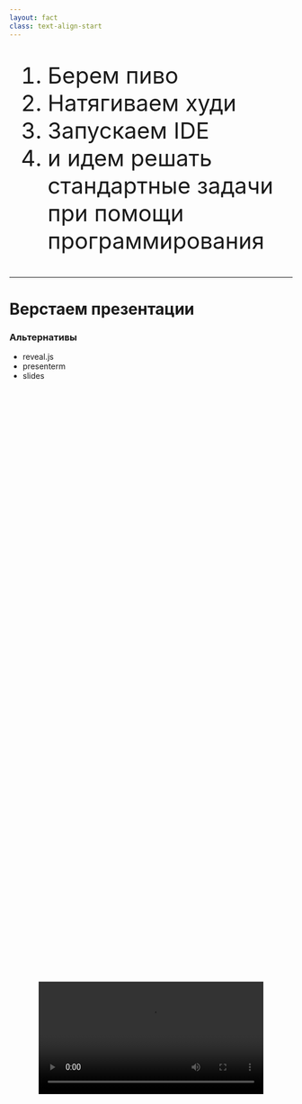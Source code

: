```yaml
---
layout: fact
class: text-align-start
---
```


1) Берем пиво
2) Натягиваем худи 
3) Запускаем IDE
4) и идем решать стандартные задачи при помощи программирования 

<style>
ol {
    font-size: 40px;
    text-align: left;
}
</style>

---

<h1 class="floating">Верстаем презентации</h1>
<v-click>
<div class="floating top-30">
<h3>Альтернативы</h3>

- reveal.js
- presenterm
- slides
</div>
</v-click>

<video autoplay loop src="/coding/slidev.mov" />

<style>
video {
    position: absolute;
    inset: 0;
}
</style>

---

<h1 class="floating">Замена WORD</h1>

<v-click>
    <h3 class="floating right-20">LateX/Typst + <strong>pandoc</strong> = docx</h3>
</v-click>

<video autoplay loop src="/coding/typst.webm" />

<style>
video {
    position: absolute;
    top: 25%;
    left: 0;
}
</style>

---

<h1 class="floating">Клепаем видео</h1>

<v-click>
<div class="floating top-30 w-100">
<h3> Особи </h3>

- <span class="text-orange">💩remotion💩</span> <br>(пахнет реактом)
- <span class="text-green">re.video</span> <br>(можно подрубить Vue, с плясками)
- <span class="text-green">ffmpeg</span> <br>(Женя Кучерявый говорил, что может и на нем фигачить видосы)
</div>
</v-click>

<video :class="{shift: $clicks === 1}" autoplay loop src="/coding/Remotion.webm" />

<style>
video {
    position: absolute;
    width: 400px;
    top: 50%;
    left: 50%;
    translate: -50% -50%;
    transition: 0.5s ease-in-out left;
    &.shift {
        left: 75%
    }
}
</style>

---

<h1 class="floating">Пишем музыку (strudel.cc)</h1>

<video autoplay loop src="/coding/strudel.mov" />

<img src="/coding/strudel_icon.png" />

<style>
img {
    position: absolute;
    width: 150px;
    top: 50%;
    transform: translateY(-50%);
    left: 11em;
}
video {
    position: absolute;
    width: 400px;
    top: 50%;
    transform: translateY(-50%);
    right: 1em;
}
</style>
